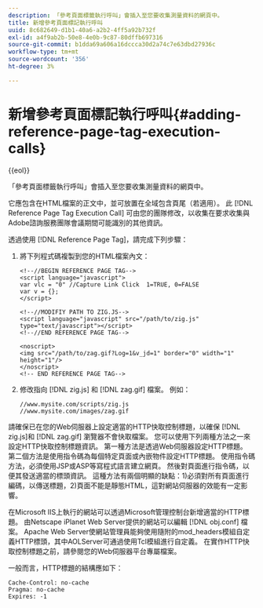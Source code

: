 ```yaml
---
description: 「參考頁面標籤執行呼叫」會插入至您要收集測量資料的網頁中。
title: 新增參考頁面標記執行呼叫
uuid: 8c682649-d1b1-40a6-a2b2-4ff5a92b732f
exl-id: a4f9ab2b-50e8-4e0b-9c87-80dffb697316
source-git-commit: b1dda69a606a16dccca30d2a74c7e63dbd27936c
workflow-type: tm+mt
source-wordcount: '356'
ht-degree: 3%

---
```


# 新增參考頁面標記執行呼叫{#adding-reference-page-tag-execution-calls}

{{eol}}

「參考頁面標籤執行呼叫」會插入至您要收集測量資料的網頁中。

它應包含在HTML檔案的正文中，並可放置在全域包含頁尾（若適用）。 此 [!DNL Reference Page Tag Execution Call] 可由您的團隊修改，以收集在要求收集與Adobe諮詢服務團隊會議期間可能識別的其他資訊。

透過使用 [!DNL Reference Page Tag]，請完成下列步驟：

1. 將下列程式碼複製到您的HTML檔案內文：

   ```
   <!--//BEGIN REFERENCE PAGE TAG--> 
   <script language="javascript"> 
   var vlc = "0" //Capture Link Click  1=TRUE, 0=FALSE 
   var v = {}; 
   </script> 
   
   <!--//MODIFIY PATH TO ZIG.JS--> 
   <script language="javascript" src="/path/to/zig.js" type="text/javascript"></script> 
   <!--//END REFERENCE PAGE TAG--> 
   
   <noscript> 
   <img src="/path/to/zag.gif?Log=1&v_jd=1" border="0" width="1" height="1"/> 
   </noscript> 
   <!-- END REFERENCE PAGE TAG-->
   ```

1. 修改指向 [!DNL zig.js] 和 [!DNL zag.gif] 檔案。 例如：

   ```
   //www.mysite.com/scripts/zig.js 
   //www.mysite.com/images/zag.gif 
   ```

請確保已在您的Web伺服器上設定適當的HTTP快取控制標題，以確保 [!DNL zig.js]和 [!DNL zag.gif] 瀏覽器不會快取檔案。 您可以使用下列兩種方法之一來設定HTTP快取控制標題資訊。 第一種方法是透過Web伺服器設定HTTP標題。 第二個方法是使用指令碼為每個特定頁面或內嵌物件設定HTTP標題。 使用指令碼方法，必須使用JSP或ASP等寫程式語言建立網頁。 然後對頁面進行指令碼，以便其發送適當的標頭資訊。 這種方法有兩個明顯的缺點：1)必須對所有頁面進行編碼，以傳送標題，2)頁面不能是靜態HTML，這對網站伺服器的效能有一定影響。

在Microsoft IIS上執行的網站可以透過Microsoft管理控制台新增適當的HTTP標題。 由Netscape iPlanet Web Server提供的網站可以編輯 [!DNL obj.conf] 檔案。 Apache Web Server使網站管理員能夠使用隨附的mod_headers模組自定義HTTP標頭，其中AOLServer可通過使用Tcl模組進行自定義。 在實作HTTP快取控制標題之前，請參閱您的Web伺服器平台專屬檔案。

一般而言，HTTP標題的結構應如下：

```
Cache-Control: no-cache 
Pragma: no-cache 
Expires: -1
```
